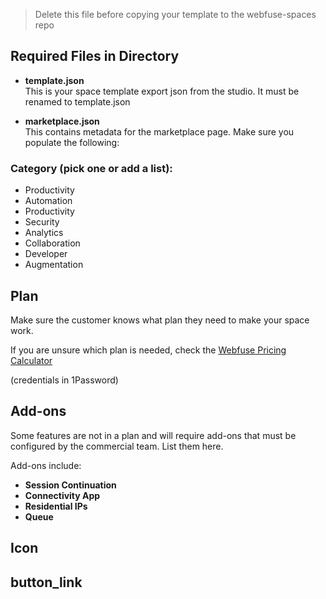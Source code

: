 > Delete this file before copying your template to the webfuse-spaces repo

## Required Files in Directory

- **template.json**  
  This is your space template export json from the studio. It must be renamed to template.json

- **marketplace.json**  
  This contains metadata for the marketplace page. Make sure you populate the following:

### Category (pick one or add a list):

- Productivity  
- Automation  
- Productivity  
- Security  
- Analytics  
- Collaboration  
- Developer  
- Augmentation

## Plan

Make sure the customer knows what plan they need to make your space work.

If you are unsure which plan is needed, check the [Webfuse Pricing Calculator](https://webfuse-pricing-calculator-d009690c43b9.herokuapp.com/)  

(credentials in 1Password)

## Add-ons

Some features are not in a plan and will require add-ons that must be configured by the commercial team. List them here.

Add-ons include:  
- **Session Continuation**  
- **Connectivity App**  
- **Residential IPs**  
- **Queue**

## Icon

## button_link
